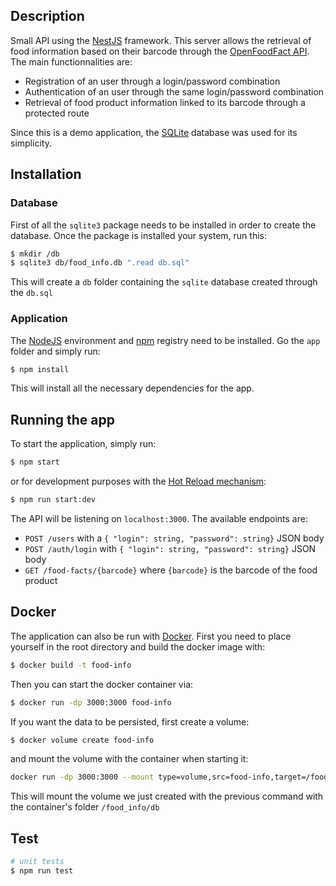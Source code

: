 ## Description

Small API using the [NestJS](https://nestjs.com/) framework. This server allows the retrieval of food information based on their barcode through the [OpenFoodFact API](https://fr.openfoodfacts.org/data). 
The main functionnalities are:
- Registration of an user through a login/password combination
- Authentication of an user through the same login/password combination
- Retrieval of food product information linked to its barcode through a protected route

Since this is a demo application, the [SQLite](https://www.sqlite.org/index.html) database was used for its simplicity.

## Installation
### Database
First of all the `sqlite3` package needs to be installed in order to create the database.
Once the package is installed your system, run this:
```bash
$ mkdir /db
$ sqlite3 db/food_info.db ".read db.sql"
```
This will create a `db` folder containing the `sqlite` database created through the `db.sql`

### Application
The [NodeJS](https://nodejs.org/en/) environment and [npm](https://docs.npmjs.com/) registry need to be installed.
Go the `app` folder and simply run:
```bash
$ npm install
```
This will install all the necessary dependencies for the app.


## Running the app
To start the application, simply run: 
```bash
$ npm start
``` 
or for development purposes with the [Hot Reload mechanism](https://docs.nestjs.com/recipes/hot-reload):
```bash
$ npm run start:dev
```

The API will be listening on `localhost:3000`.
The available endpoints are:
- `POST /users` with a `{ "login": string, "password": string}` JSON body
- `POST /auth/login` with `{ "login": string, "password": string}` JSON body
- `GET /food-facts/{barcode}` where `{barcode}` is the barcode of the food product

## Docker
The application can also be run with [Docker](https://www.docker.com/). First you need to place yourself in the root directory and build the docker image with: 
```bash
$ docker build -t food-info 
```
Then you can start the docker container via:
```bash
$ docker run -dp 3000:3000 food-info
```
If you want the data to be persisted, first create a volume:
```bash
$ docker volume create food-info
```
and mount the volume with the container when starting it:
```bash
docker run -dp 3000:3000 --mount type=volume,src=food-info,target=/food_info/db food-info
```
This will mount the volume we just created with the previous command with the container's folder `/food_info/db`

## Test

```bash
# unit tests
$ npm run test
```
